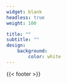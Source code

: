 ```yaml
---
widget: blank
headless: true
weight: 100

title: ""
subtitle: ""
design:
    background:
        color: white
---
```


{{< footer >}}
